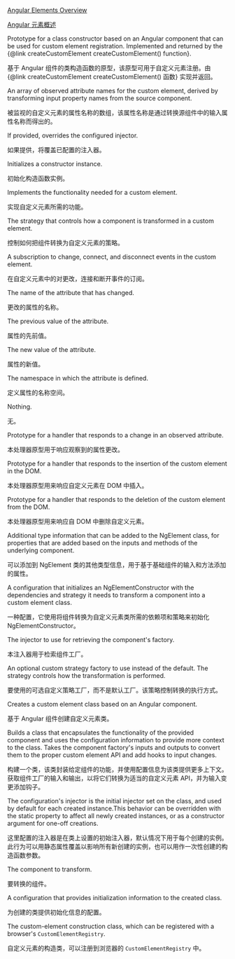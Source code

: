 [Angular Elements Overview](guide/elements "Turning Angular components into custom elements")

[Angular 元素概述](guide/elements "将 Angular 组件变成自定义元素")

Prototype for a class constructor based on an Angular component
that can be used for custom element registration. Implemented and returned
by the {&commat;link createCustomElement createCustomElement\(\) function}.

基于 Angular 组件的类构造函数的原型，该原型可用于自定义元素注册。由 {&commat;link createCustomElement
createCustomElement\(\) 函数} 实现并返回。

An array of observed attribute names for the custom element,
derived by transforming input property names from the source component.

被监视的自定义元素的属性名称的数组，该属性名称是通过转换源组件中的输入属性名称而得出的。

If provided, overrides the configured injector.

如果提供，将覆盖已配置的注入器。

Initializes a constructor instance.

初始化构造函数实例。

Implements the functionality needed for a custom element.

实现自定义元素所需的功能。

The strategy that controls how a component is transformed in a custom element.

控制如何把组件转换为自定义元素的策略。

A subscription to change, connect, and disconnect events in the custom element.

在自定义元素中的对更改，连接和断开事件的订阅。

The name of the attribute that has changed.

更改的属性的名称。

The previous value of the attribute.

属性的先前值。

The new value of the attribute.

属性的新值。

The namespace in which the attribute is defined.

定义属性的名称空间。

Nothing.

无。

Prototype for a handler that responds to a change in an observed attribute.

本处理器原型用于响应观察到的属性更改。

Prototype for a handler that responds to the insertion of the custom element in the DOM.

本处理器原型用来响应自定义元素在 DOM 中插入。

Prototype for a handler that responds to the deletion of the custom element from the DOM.

本处理器原型用来响应自 DOM 中删除自定义元素。

Additional type information that can be added to the NgElement class,
for properties that are added based
on the inputs and methods of the underlying component.

可以添加到 NgElement 类的其他类型信息，用于基于基础组件的输入和方法添加的属性。

A configuration that initializes an NgElementConstructor with the
dependencies and strategy it needs to transform a component into
a custom element class.

一种配置，它使用将组件转换为自定义元素类所需的依赖项和策略来初始化 NgElementConstructor。

The injector to use for retrieving the component's factory.

本注入器用于检索组件工厂。

An optional custom strategy factory to use instead of the default.
The strategy controls how the transformation is performed.

要使用的可选自定义策略工厂，而不是默认工厂。该策略控制转换的执行方式。

Creates a custom element class based on an Angular component.

基于 Angular 组件创建自定义元素类。

Builds a class that encapsulates the functionality of the provided component and
uses the configuration information to provide more context to the class.
Takes the component factory's inputs and outputs to convert them to the proper
custom element API and add hooks to input changes.

构建一个类，该类封装给定组件的功能，并使用配置信息为该类提供更多上下文。获取组件工厂的输入和输出，以将它们转换为适当的自定义元素
API，并为输入变更添加钩子。

The configuration's injector is the initial injector set on the class,
and used by default for each created instance.This behavior can be overridden with the
static property to affect all newly created instances, or as a constructor argument for
one-off creations.

这里配置的注入器是在类上设置的初始注入器，默认情况下用于每个创建的实例。此行为可以用静态属性覆盖以影响所有新创建的实例，也可以用作一次性创建的构造函数参数。

The component to transform.

要转换的组件。

A configuration that provides initialization information to the created class.

为创建的类提供初始化信息的配置。

The custom-element construction class, which can be registered with
a browser's `CustomElementRegistry`.

自定义元素的构造类，可以注册到浏览器的 `CustomElementRegistry` 中。